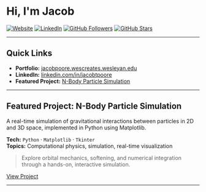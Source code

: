 # Hi, I'm Jacob

[![Website](https://img.shields.io/badge/Website-Visit-informational?style=flat&logo=google-chrome&color=2bbc8a)](https://jacobpoore.wescreates.wesleyan.edu/)
[![LinkedIn](https://img.shields.io/badge/LinkedIn-Connect-blue?style=flat&logo=linkedin)](https://linkedin.com/in/jacobtpoore)
[![GitHub Followers](https://img.shields.io/github/followers/jacobpoore?label=Follow&style=social)](https://github.com/jacobpoore)
[![GitHub Stars](https://img.shields.io/github/stars/jacobpoore?style=social)](https://github.com/jacobpoore)

---

## Quick Links

- **Portfolio:** [jacobpoore.wescreates.wesleyan.edu](https://jacobpoore.wescreates.wesleyan.edu/)
- **LinkedIn:** [linkedin.com/in/jacobtpoore](https://linkedin.com/in/jacobtpoore)
- **Featured Project:** [N-Body Particle Simulation](https://github.com/jacobpoore/N-Body-Particle-Simulation)

---

## Featured Project: N-Body Particle Simulation

A real-time simulation of gravitational interactions between particles in 2D and 3D space, implemented in Python using Matplotlib.

**Tech:** `Python` · `Matplotlib` · `Tkinter`  
**Topics:** Computational physics, simulation, real-time visualization

> Explore orbital mechanics, softening, and numerical integration through a hands-on, interactive simulation.

[View Project](https://github.com/jacobpoore/N-Body-Particle-Simulation)

---
